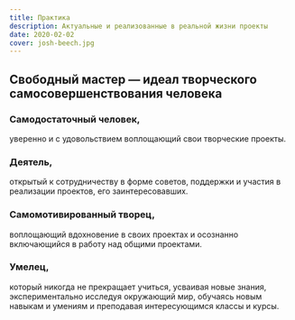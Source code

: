 ```yaml
---
title: Практика
description: Актуальные и реализованные в реальной жизни проекты
date: 2020-02-02
cover: josh-beech.jpg
---
```



## Свободный мастер — идеал творческого самосовершенствования человека

### Самодостаточный человек,

уверенно и с удовольствием воплощающий свои творческие проекты.

### Деятель,

открытый к сотрудничеству в форме советов, поддержки и участия в реализации проектов, его заинтересовавших.

### Самомотивированный творец,

воплощающий вдохновение в своих проектах и осознанно включающийся в работу над общими проектами.

### Умелец,

который никогда не прекращает учиться, усваивая новые знания, экспериментально исследуя окружающий мир, обучаясь новым навыкам и умениям и преподавая интересующимся классы и курсы.